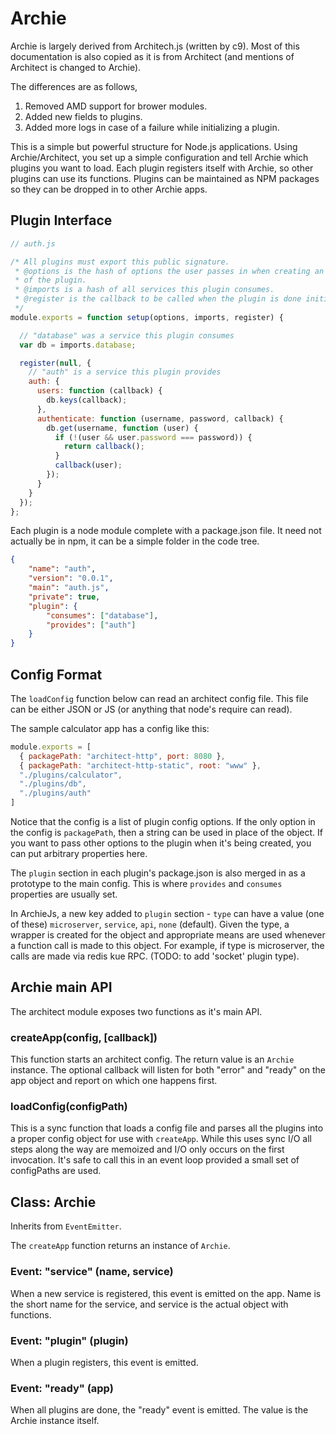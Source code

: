 # Archie

Archie is largely derived from Architech.js (written by c9). Most of this documentation is
also copied as it is from Architect (and mentions of Architect is changed to Archie).

The differences are as follows,

1. Removed AMD support for brower modules.
2. Added new fields to plugins.
3. Added more logs in case of a failure while initializing a plugin.

This is a simple but powerful structure for Node.js applications. Using Archie/Architect,
you set up a simple configuration and tell Archie which plugins you want to load. Each
plugin registers itself with Archie, so other plugins can use its functions. Plugins can
be maintained as NPM packages so they can be dropped in to other Archie apps.


## Plugin Interface

```js
// auth.js

/* All plugins must export this public signature.
 * @options is the hash of options the user passes in when creating an instance
 * of the plugin.
 * @imports is a hash of all services this plugin consumes.
 * @register is the callback to be called when the plugin is done initializing.
 */
module.exports = function setup(options, imports, register) {

  // "database" was a service this plugin consumes
  var db = imports.database;

  register(null, {
    // "auth" is a service this plugin provides
    auth: {
      users: function (callback) {
        db.keys(callback);
      },
      authenticate: function (username, password, callback) {
        db.get(username, function (user) {
          if (!(user && user.password === password)) {
            return callback();
          }
          callback(user);
        });
      }
    }
  });
};
```

Each plugin is a node module complete with a package.json file.  It need not
actually be in npm, it can be a simple folder in the code tree.

```json
{
    "name": "auth",
    "version": "0.0.1",
    "main": "auth.js",
    "private": true,
    "plugin": {
        "consumes": ["database"],
        "provides": ["auth"]
    }
}
```

## Config Format

The `loadConfig` function below can read an architect config file.  This file can be either JSON or JS (or anything that node's require can read).

The sample calculator app has a config like this:

```js
module.exports = [
  { packagePath: "architect-http", port: 8080 },
  { packagePath: "architect-http-static", root: "www" },
  "./plugins/calculator",
  "./plugins/db",
  "./plugins/auth"
]
```

Notice that the config is a list of plugin config options.  If the only option in the config is `packagePath`, then a string can be used in place of the object.  If you want to pass other options to the plugin when it's being created, you can put arbitrary properties here.

The `plugin` section in each plugin's package.json is also merged in as a prototype to the main config.  This is where `provides` and `consumes` properties are usually set.

In ArchieJs, a new key added to `plugin` section - `type` can have a value (one of these) `microserver`, `service`, `api`, `none` (default). Given the type, a wrapper is created for the object and appropriate means are used whenever a function call is made to this object. For example, if type is microserver, the calls are made via redis kue RPC. (TODO: to add 'socket' plugin type).


## Archie main API

The architect module exposes two functions as it's main API.

### createApp(config, [callback])

This function starts an architect config.  The return value is an `Archie` instance.  The optional callback will listen for both "error" and "ready" on the app object and report on which one happens first.

### loadConfig(configPath)

This is a sync function that loads a config file and parses all the plugins into a proper config object for use with `createApp`.  While this uses sync I/O all steps along the way are memoized and I/O only occurs on the first invocation.  It's safe to call this in an event loop provided a small set of configPaths are used.

## Class: Archie

Inherits from `EventEmitter`.

The `createApp` function returns an instance of `Archie`.

### Event: "service" (name, service)

When a new service is registered, this event is emitted on the app.  Name is the short name for the service, and service is the actual object with functions.

### Event: "plugin" (plugin)

When a plugin registers, this event is emitted.

### Event: "ready" (app)

When all plugins are done, the "ready" event is emitted.  The value is the Archie instance itself.

